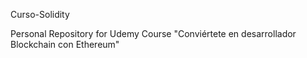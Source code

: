Curso-Solidity

Personal Repository for Udemy Course "Conviértete en desarrollador Blockchain con Ethereum"


